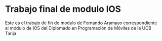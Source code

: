 Trabajo final de modulo IOS
===========================

Este es el trabajo de fin de modulo de Fernando Aramayo correspondiente al módulo de IOS del Diplomado en Programación de Móviles de la UCB Tarija